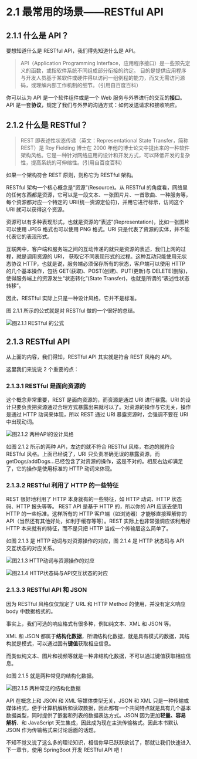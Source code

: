 # 2.1 最常用的场景——RESTful API

## 2.1.1 什么是 API？

要想知道什么是 RESTful API，我们得先知道什么是 API。

> API（Application Programming Interface，应用程序接口）是一些预先定义的函数，或指软件系统不同组成部分衔接的约定。 目的是提供应用程序与开发人员基于某软件或硬件得以访问一组例程的能力，而又无需访问源码，或理解内部工作机制的细节。（引用自百度百科）

你可以认为 API 是一个软件组件或是一个 Web 服务与外界进行的交互的**接口**。API 是一套**协议**，规定了我们与外界的沟通方式：如何发送请求和接收响应。

## 2.1.2 什么是 RESTful？

> REST 即表述性状态传递（英文：Representational State Transfer，简称 REST）是 Roy Fielding 博士在 2000 年他的博士论文中提出来的一种软件架构风格。它是一种针对网络应用的设计和开发方式，可以降低开发的复杂性，提高系统的可伸缩性。(引用自百度百科)

如果一个架构符合 REST 原则，则称它为 RESTful 架构。

RESTful 架构⼀个核心概念是“资源”(Resource)。从 RESTful 的角度看，⽹络里的任何东西都是资源，它可以是一段⽂本、⼀张图⽚片、⼀首歌曲、一种服务等，每个资源都对应一个特定的 URI(统⼀资源定位符)，并用它进⾏标示，访问这个 URI 就可以获得这个资源。

资源可以有多种表现形式，也就是资源的“表述”(Representation)，比如一张图片可以使用 JPEG 格式也可以使用 PNG 格式。URI 只是代表了资源的实体，并不能代表它的表现形式。

互联网中，客户端和服务端之间的互动传递的就只是资源的表述，我们上网的过程，就是调用资源的 URI， 获取它不同表现形式的过程。这种互动只能使用⽆状态协议 HTTP，也就是说，服务端必须保存所有的状态，客户端可以使用 HTTP 的几个基本操作，包括 GET(获取)、POST(创建)、PUT(更新)与 DELETE(删除)，使得服务端上的资源发生“状态转化”(State Transfer)，也就是所谓的“表述性状态转移”。

因此，RESTful 实际上只是一种设计风格，它并不是标准。

图 2.1.1 所示的公式就是对 RESTful 做的一个很好的总结。

![图2.1.1 RESTful 的公式](https://tva1.sinaimg.cn/large/0081Kckwgy1gktento2voj30r203nmxe.jpg)

## 2.1.3 RESTful API

从上面的内容，我们得知，RESTful API 其实就是符合 REST 风格的 API。

这里我们来说说 2 个重要的点：

### 2.1.3.1 RESTful 是面向资源的

这个概念非常重要，REST 是面向资源的，而资源是通过 URI 进行暴露。URI 的设计只要负责把资源通过合理方式暴露出来就可以了。对资源的操作与它无关，操作是通过 HTTP 动词来体现，所以 REST 通过 URI 暴露资源时，会强调不要在 URI 中出现动词。

![图2.1.2 两种API的设计风格](https://tva1.sinaimg.cn/large/0081Kckwgy1gktdaqhzifj31e80iqq6z.jpg)

如图 2.1.2 所示的两种 API，左边的就不符合 RESTful 风格，右边的就符合 RESTful 风格。上面已经说了，URI 只负责准确无误的暴露资源，而 getDogs/addDogs...已经包含了对资源的操作，这是不对的。相反右边却满足了，它的操作是使用标准的 HTTP 动词来体现。

### 2.1.3.2 RESTful 利用了 HTTP 的一些特征

REST 很好地利用了 HTTP 本身就有的一些特征，如 HTTP 动词、HTTP 状态码、HTTP 报头等等。
REST API 是基于 HTTP 的，所以你的 API 应该去使用 HTTP 的一些标准。这样所有的 HTTP 客户端（如浏览器）才能够直接理解你的 API（当然还有其他好处，如利于缓存等等）。REST 实际上也非常强调应该利用好 HTTP 本来就有的特征，而不是只把 HTTP 当成一个传输层这么简单了。

如图 2.1.3 是 HTTP 动词与对资源操作的对应，图 2.1.4 是 HTTP 状态码与 API 交互状态的对应关系。

![图2.1.3 HTTP动词与资源操作的对应](https://tva1.sinaimg.cn/large/0081Kckwgy1gktdvg7g10j31iq0bedh0.jpg)

![图2.1.4 HTTP状态码与API交互状态的对应](https://tva1.sinaimg.cn/large/0081Kckwgy1gktdxagfyaj31iq09kabp.jpg)

### 2.1.3.3 RESTful API 和 JSON

因为 RESTful 风格仅仅规定了 URL 和 HTTP Method 的使用，并没有定义响应 body 中数据格式的。

事实上，我们可选的响应格式有很多种，例如纯文本、XML 和 JSON 等。

XML 和 JSON 都属于**结构化数据**，所谓结构化数据，就是具有模式的数据，其结构就是模式，可以通过固有**键值**获取相应信息。

而类似纯文本、图片和视频等就是一种非结构化数据，不可以通过键值获取相应信息。

如图 2.1.5 就是两种常见的结构化数据。

![图2.1.5 两种常见的结构化数据](https://tva1.sinaimg.cn/large/0081Kckwgy1gktem5src8j310y0cgac7.jpg)

API 在概念上和 JSON 和 XML 等媒体类型无关，JSON 和 XML 只是一种传输或媒体格式，便于计算机解析和读取数据，因此都有一个共同特点就是具有几个基本数据类型，同时提供了嵌套和列表的数据表达方式。JSON 因为更加**轻量、容易解析**、和 JavaScript 天生集成，因此成为现在主流传输格式。因此本书默认 JSON 作为传输格式来讨论后面的话题。

不知不觉又说了这么多的理论知识，相信你早已跃跃欲试了，那就让我们快速进入下一章节，使用 SpringBoot 开发 RESTful API 吧！
